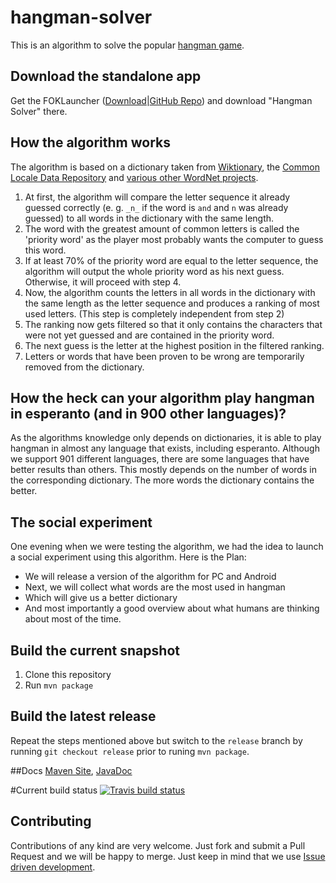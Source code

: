 # hangman-solver
This is an algorithm to solve the popular [hangman game](https://en.wikipedia.org/wiki/Hangman_(game)).

## Download the standalone app
Get the FOKLauncher ([Download](https://bintray.com/vatbub/fokprojectsReleases/foklauncher#downloads)|[GitHub Repo](https://github.com/vatbub/fokLauncher)) and download "Hangman Solver" there.

## How the algorithm works
The algorithm is based on a dictionary taken from [Wiktionary](https://www.wiktionary.org/), the [Common Locale Data Repository](http://cldr.unicode.org/) and [various other WordNet projects](http://compling.hss.ntu.edu.sg/omw/).
  1. At first, the algorithm will compare the letter sequence it already guessed correctly (e. g. `_n_` if the word is `and` and `n` was already guessed) to all words in the dictionary with the same length.
  2. The word with the greatest amount of common letters is called the 'priority word' as the player most probably wants the computer to guess this word.
  3. If at least 70% of the priority word are equal to the letter sequence, the algorithm will output the whole priority word as his next guess. Otherwise, it will proceed with step 4.
  4. Now, the algorithm counts the letters in all words in the dictionary with the same length as the letter sequence and produces a ranking of most used letters. (This step is completely independent from step 2)
  5. The ranking now gets filtered so that it only contains the characters that were not yet guessed and are contained in the priority word.
  6. The next guess is the letter at the highest position in the filtered ranking.
  7. Letters or words that have been proven to be wrong are temporarily removed from the dictionary.
  
## How the heck can your algorithm play hangman in esperanto (and in 900 other languages)?
As the algorithms knowledge only depends on dictionaries, it is able to play hangman in almost any language that exists, including esperanto. Although we support 901 different languages, there are some languages that have better results than others. This mostly depends on the number of words in the corresponding dictionary. The more words the dictionary contains the better.

## The social experiment
One evening when we were testing the algorithm, we had the idea to launch a social experiment using this algorithm. Here is the Plan:
  - We will release a version of the algorithm for PC and Android
  - Next, we will collect what words are the most used in hangman
  - Which will give us a better dictionary
  - And most importantly a good overview about what humans are thinking about most of the time.
  
## Build the current snapshot
1. Clone this repository
2. Run `mvn package`

## Build the latest release
Repeat the steps mentioned above but switch to the `release` branch by running `git checkout release` prior to runing `mvn package`.

##Docs
[Maven Site](http://vatbubmvnsites.s3-website-us-west-2.amazonaws.com/hangmanSolver/0.0.18-SNAPSHOT/site/hangmanSolver/), [JavaDoc](http://vatbubmvnsites.s3-website-us-west-2.amazonaws.com/hangmanSolver/0.0.18-SNAPSHOT/site/hangmanSolver/apidocs/index.html)

#Current build status
[![Travis build status](https://travis-ci.org/vatbub/hangman-solver.svg?branch=master)](https://travis-ci.org/vatbub/hangman-solver/)

## Contributing
Contributions of any kind are very welcome. Just fork and submit a Pull Request and we will be happy to merge. Just keep in mind that we use [Issue driven development](https://github.com/vatbub/defaultRepo/wiki/Issue-driven-development).
